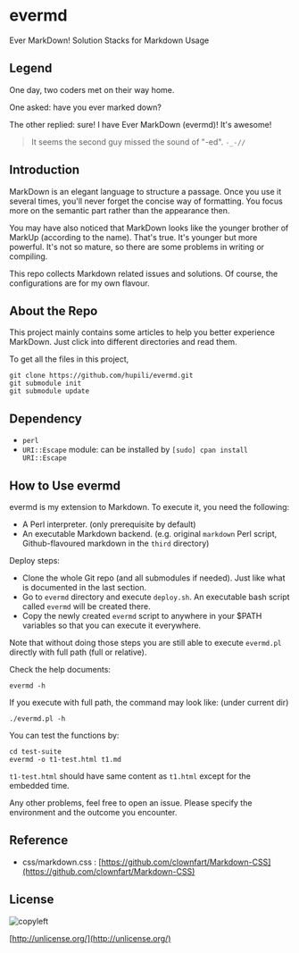 # evermd

Ever MarkDown! Solution Stacks for Markdown Usage

## Legend

One day, two coders met on their way home. 

One asked: have you ever marked down?

The other replied: sure! I have Ever MarkDown (evermd)! It's awesome!

> It seems the second guy missed the sound of "-ed". `-_-//`

## Introduction

MarkDown is an elegant language to structure a passage. 
Once you use it several times, you'll never forget the 
concise way of formatting. 
You focus more on the semantic part rather than 
the appearance then. 

You may have also noticed that MarkDown looks like
the younger brother of MarkUp (according to the name). 
That's true. 
It's younger but more powerful. 
It's not so mature, so there are some 
problems in writing or compiling. 

This repo collects Markdown related issues and solutions. 
Of course, the configurations are for my own flavour. 

## About the Repo

This project mainly contains some articles 
to help you better experience MarkDown. 
Just click into different directories and read them. 

To get all the files in this project, 

	git clone https://github.com/hupili/evermd.git
	git submodule init
	git submodule update

## Dependency

   * `perl`
   * `URI::Escape` module:
   can be installed by `[sudo] cpan install URI::Escape`

## How to Use evermd

evermd is my extension to Markdown. 
To execute it, you need the following:

   * A Perl interpreter. (only prerequisite by default)
   * An executable Markdown backend. 
   (e.g. original `markdown` Perl script, Github-flavoured markdown in the `third` directory)

Deploy steps:

   * Clone the whole Git repo (and all submodules if needed). 
   Just like what is documented in the last section. 
   * Go to `evermd` directory and execute `deploy.sh`. 
   An executable bash script called `evermd` will be created there. 
   * Copy the newly created `evermd` script to anywhere in your 
   $PATH variables so that you can execute it everywhere.  

Note that without doing those steps you are still able to 
execute `evermd.pl` directly with full path (full or relative). 

Check the help documents:

	evermd -h

If you execute with full path, the command may look like: (under current dir)

	./evermd.pl -h

You can test the functions by:

	cd test-suite
	evermd -o t1-test.html t1.md

`t1-test.html` should have same content as `t1.html` 
except for the embedded time. 

Any other problems, feel free to open an issue. 
Please specify the environment and the outcome you encounter. 

## Reference

   * css/markdown.css : 
   [https://github.com/clownfart/Markdown-CSS](https://github.com/clownfart/Markdown-CSS)

## License

![copyleft](http://unlicense.org/pd-icon.png)

[http://unlicense.org/](http://unlicense.org/)
